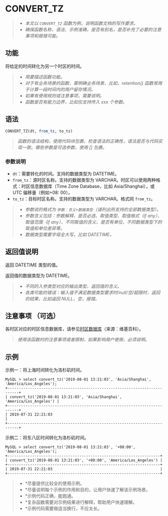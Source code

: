 # CONVERT_TZ

> - *本文以 `CONVERT_TZ` 函数为例，说明函数文档的写作要求。*
> - *确保函数名称、语法、示例准确，是否有别名，是否补充了必要的注意事项和报错可能。*

## 功能

将给定的时间转化为另一个时区的时间。

> - *简要描述函数功能。*
> - *对于有业务场景的函数，需明确业务场景、比如，retention() 函数常用于计算一段时间内的用户留存情况。*
> - *如果有使用规则或注意事项，需要说明。*
> - *函数是否有能力边界，比如仅支持传入 xxx 个参数。*

## 语法

```sql
CONVERT_TZ(dt, from_tz, to_tz)
```

> *函数的语法结构，使用代码块包裹。检查语法的正确性，语法是否与代码实现一致。哪些参数是可选参数，使用 [] 包裹。*

### 参数说明

- `dt`：需要转化的时间。支持的数据类型为 DATETIME。
- `from_tz`：源时区名称。支持的数据类型为 VARCHAR。时区可以使用两种格式：时区信息数据库（Time Zone Database，比如 Asia/Shanghai），或 UTC 偏移量（例如+08: 00）。
- `to_tz`：目标时区名称。支持的数据类型为 VARCHAR。格式同 `from_tz`。

> - *参数说的格式为 `参数：含义+数据类型`（请列出所支持的全部数据类型）。*
> - *参数含义包括：参数解释、是否必选、取值类型、取值格式（if any）、取值范围（if any）、不同取值的含义、是否有单位、不同数据类型下的取值和单位差异等。*
> - *数据类型需要字母全大写，比如 DATETIME。*

## 返回值说明

返回 DATETIME 类型的值。

返回值的数据类型为 DATETIME。

> - *不同的入参类型对应的输出类型，返回值的含义。*
> - *各类可能的错误：输入值不满足数据类型要求时/null/空/超限时，返回的结果，比如返回 NULL，空，报错。*

## 注意事项 （可选）

各时区对应的时区信息数据库，请参见[时区数据库](https://en.wikipedia.org/wiki/List_of_tz_database_time_zones)（来源：维基百科）。

> *使用该函数时的注意事项或者限制，如果影响用户使用，必须说明。*

## 示例

示例一：将上海时间转化为洛杉矶时间。

```Plaintext
MySQL > select convert_tz('2019-08-01 13:21:03', 'Asia/Shanghai', 'America/Los_Angeles');
+---------------------------------------------------------------------------+
| convert_tz('2019-08-01 13:21:03', 'Asia/Shanghai', 'America/Los_Angeles') |
+---------------------------------------------------------------------------+
| 2019-07-31 22:21:03                                                       |
+---------------------------------------------------------------------------+
```

示例二：将东八区时间转化为洛杉矶时间。

```Plaintext
MySQL > select convert_tz('2019-08-01 13:21:03', '+08:00', 'America/Los_Angeles');
+--------------------------------------------------------------------+
| convert_tz('2019-08-01 13:21:03', '+08:00', 'America/Los_Angeles') |
+--------------------------------------------------------------------+
| 2019-07-31 22:21:03                                                |
+--------------------------------------------------------------------+
```

> - *尽量提供比较全的使用示例。
> - *尽量说明每个示例的作用和目的，让用户快速了解该示例场景。
> - *示例代码正确，能跑通。
> - *复杂函数需要对示例结果进行解释，帮助用户快速理解。
> - *示例代码需要做适当换行，不应太长。
